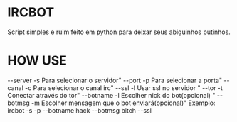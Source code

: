 # IRCBOT
Script simples e ruim feito em python para deixar seus abiguinhos putinhos.

# HOW USE
--server   -s <server>          Para selecionar o servidor"
--port     -p <port>            Para selecionar a porta"
--canal    -c                   Para selecionar o canal irc"
--ssl      -l                   Usar ssl no servidor "
--tor      -t                   Conectar através do tor"
--botname  -l                   Escolher nick do bot(opcional) "
--botmsg   -m                   Escolher mensagem que o bot enviará(opcional)"
Exemplo: ircbot -s <server> -p <port> --botname hack --botmsg bitch --ssl 
